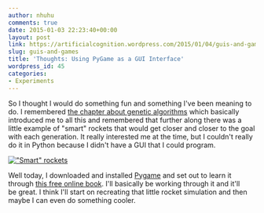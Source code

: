 ```yaml
---
author: nhuhu
comments: true
date: 2015-01-03 22:23:40+00:00
layout: post
link: https://artificialcognition.wordpress.com/2015/01/04/guis-and-games/
slug: guis-and-games
title: 'Thoughts: Using PyGame as a GUI Interface'
wordpress_id: 45
categories:
- Experiments
---
```


So I thought I would do something fun and something I've been meaning to do. I remembered [the chapter about genetic algorithms](http://natureofcode.com/book/chapter-9-the-evolution-of-code/) which basically introduced me to all this and remembered that further along there was a little example of "smart" rockets that would get closer and closer to the goal with each generation. It really interested me at the time, but I couldn't really do it in Python because I didn't have a GUI that I could program.

[!["Smart" rockets](https://artificialcognition.files.wordpress.com/2015/01/screen-region-2015-01-04-at-11-19-45.png?w=300)](https://artificialcognition.files.wordpress.com/2015/01/screen-region-2015-01-04-at-11-19-45.png)

Well today, I downloaded and installed [Pygame](http://pygame.org/news.html) and set out to learn it through [this free online book](http://inventwithpython.com/makinggames.pdf). I'll basically be working through it and it'll be great. I think I'll start on recreating that little rocket simulation and then maybe I can even do something cooler.
